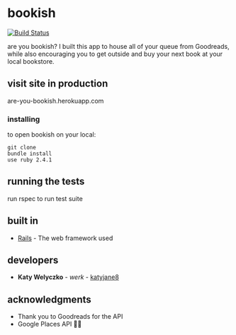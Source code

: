 # bookish
[![Build Status](https://travis-ci.org/katyjane8/bookish.png)](https://travis-ci.org/katyjane8/bookish)

are you bookish? I built this app to house all of your queue from Goodreads, while also encouraging you to get outside and buy your next book at your local bookstore.

## visit site in production

are-you-bookish.herokuapp.com


### installing

to open bookish on your local:

```
git clone
bundle install
use ruby 2.4.1
```

## running the tests

run rspec to run test suite

## built in

* [Rails](http://rubyonrails.org/) - The web framework used

## developers

* **Katy Welyczko** - *werk* - [katyjane8](https://github.com/katyjane8)

## acknowledgments

* Thank you to Goodreads for the API
* Google Places API 🙌🏻
